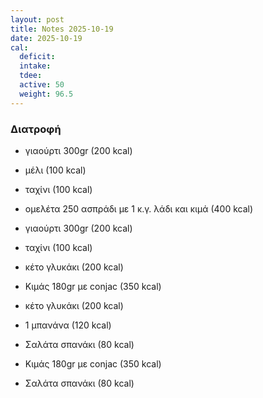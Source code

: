 ```yaml
---
layout: post
title: Notes 2025-10-19
date: 2025-10-19
cal:
  deficit:
  intake:
  tdee:
  active: 50
  weight: 96.5
---
```


### Διατροφή

- γιαούρτι 300gr (200 kcal)
- μέλι (100 kcal)
- ταχίνι (100 kcal)

- ομελέτα 250 ασπράδι με 1 κ.γ. λάδι και κιμά (400 kcal)

- γιαούρτι 300gr (200 kcal)
- ταχίνι (100 kcal)
- κέτο γλυκάκι (200 kcal)


- Κιμάς 180gr με conjac (350 kcal)
- κέτο γλυκάκι (200 kcal)
- 1 μπανάνα (120 kcal)


- Σαλάτα σπανάκι (80 kcal)


- Κιμάς 180gr με conjac (350 kcal)
- Σαλάτα σπανάκι (80 kcal)